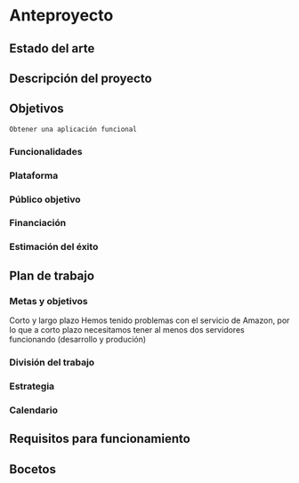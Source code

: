 # Anteproyecto

## Estado del arte

## Descripción del proyecto

## Objetivos
    Obtener una aplicación funcional
### Funcionalidades
### Plataforma
### Público objetivo
### Financiación
### Estimación del éxito

## Plan de trabajo
### Metas y objetivos
Corto y largo plazo
Hemos tenido problemas con el servicio de Amazon, por lo que a corto plazo necesitamos tener al menos dos servidores funcionando (desarrollo y produción)
### División del trabajo
### Estrategia
### Calendario
## Requisitos para funcionamiento
## Bocetos